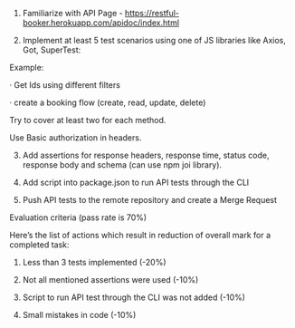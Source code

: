 1. Familiarize with API Page - https://restful-booker.herokuapp.com/apidoc/index.html

2. Implement at least 5 test scenarios using one of JS libraries like Axios, Got, SuperTest:

Example:

· Get Ids using different filters

· create a booking flow (create, read, update, delete)

Try to cover at least two for each method.

Use Basic authorization in headers.

3. Add assertions for response headers, response time, status code, response body and schema (can use npm joi library).

4. Add script into package.json to run API tests through the CLI

5. Push API tests to the remote repository and create a Merge Request

Evaluation criteria (pass rate is 70%)

Here’s the list of actions which result in reduction of overall mark for a completed task:

1. Less than 3 tests implemented (-20%)

2. Not all mentioned assertions were used (-10%)

3. Script to run API test through the CLI was not added (-10%)

4. Small mistakes in code (-10%)
